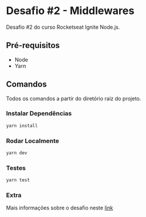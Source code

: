 # Desafio #2 - Middlewares

Desafio #2 do curso Rocketseat Ignite Node.js.

## Pré-requisitos

* Node
* Yarn

## Comandos

Todos os comandos a partir do diretório raíz do projeto.

### Instalar Dependências

```bash
yarn install
```

### Rodar Localmente

```bash
yarn dev
```

### Testes

```bash
yarn test
```

### Extra

Mais informações sobre o desafio neste [link][1]

[1]: https://www.notion.so/Desafio-02-Trabalhando-com-middlewares-4f89bf538c2e4ee291382b92bdc36790